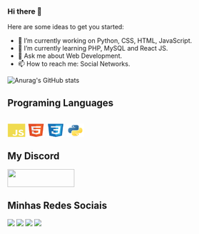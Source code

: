### Hi there 👋


Here are some ideas to get you started:

- 🔭 I’m currently working on Python, CSS, HTML, JavaScript.
- 🌱 I’m currently learning PHP, MySQL and React JS.
- 💬 Ask me about Web Development. 
- 📫 How to reach me: Social Networks.


![Anurag's GitHub stats](https://github-readme-stats.vercel.app/api?username=Sparkiizera&show_icons=true&theme=nord)

## Programing Languages
<div style="display: inline_block"><br>
  <img align="center" alt="Js" height="30" width="40" src="https://raw.githubusercontent.com/devicons/devicon/master/icons/javascript/javascript-plain.svg">
  <img align="center" alt="HTML" height="30" width="40" src="https://raw.githubusercontent.com/devicons/devicon/master/icons/html5/html5-original.svg">
  <img align="center" alt="CSS" height="30" width="40" src="https://raw.githubusercontent.com/devicons/devicon/master/icons/css3/css3-original.svg">
  <img align="center" alt="Python" height="30" width="40" src="https://raw.githubusercontent.com/devicons/devicon/master/icons/python/python-original.svg">
</div>


## My Discord

<a href="https://discord.gg/">
  <img align="center" height="40" width="150" src="https://img.shields.io/badge/Discord-7289DA?style=for-the-badge&logo=discord&logoColor=white">
</a>


<br>


## Minhas Redes Sociais

  <a href="https://www.youtube.com/channel/UCQ-dBcavpZ1Wj2OZdo9JU1w" target="_blank"><img src="https://img.shields.io/badge/YouTube-FF0000?style=for-the-badge&logo=youtube&logoColor=white" target="_blank"></a>
  <a href="https://www.instagram.com/gabii.code/" target="_blank"><img src="https://img.shields.io/badge/-Instagram-%23E4405F?style=for-the-badge&logo=instagram&logoColor=white" target="_blank"></a>
 	<a href="https://www.twitch.tv/gabiicode" target="_blank"><img src="https://img.shields.io/badge/Twitch-9146FF?style=for-the-badge&logo=twitch&logoColor=white" target="_blank"></a>
  <a href="https://www.linkedin.com/in/gabrielly-sant-ana-60a9a6227/" target="_blank"><img src="https://img.shields.io/badge/-LinkedIn-%230077B5?style=for-the-badge&logo=linkedin&logoColor=white" target="_blank"></a> 
<br>
<br>
